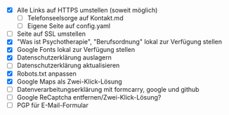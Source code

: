 * [X] Alle Links auf HTTPS umstellen (soweit möglich)
  * [ ] Telefonseelsorge auf Kontakt.md
  * [ ] Eigene Seite auf config.yaml
* [ ] Seite auf SSL umstellen
* [X] "Was ist Psychotherapie", "Berufsordnung" lokal zur Verfügung stellen
* [X] Google Fonts lokal zur Verfügung stellen
* [X] Datenschutzerklärung auslagern
* [ ] Datenschutzerklärung aktualisieren
* [X] Robots.txt anpassen
* [X] Google Maps als Zwei-Klick-Lösung
* [ ] Datenverarbeitungserklärung mit formcarry, google und github
* [ ] Google ReCaptcha entfernen/Zwei-Klick-Lösung?
* [ ] PGP für E-Mail-Formular
